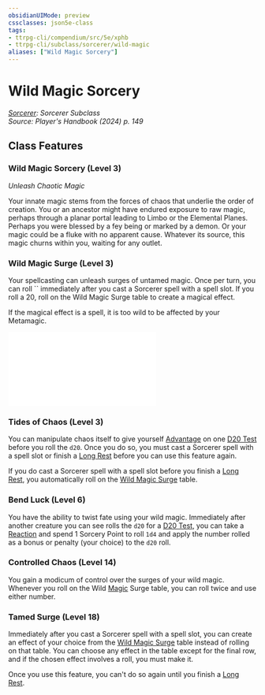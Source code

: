 ```yaml
---
obsidianUIMode: preview
cssclasses: json5e-class
tags:
- ttrpg-cli/compendium/src/5e/xphb
- ttrpg-cli/subclass/sorcerer/wild-magic
aliases: ["Wild Magic Sorcery"]
---
```

# Wild Magic Sorcery
*[Sorcerer](sorcerer-xphb.md): Sorcerer Subclass*  
*Source: Player's Handbook (2024) p. 149*  


## Class Features

### Wild Magic Sorcery (Level 3)

*Unleash Chaotic Magic*

Your innate magic stems from the forces of chaos that underlie the order of creation. You or an ancestor might have endured exposure to raw magic, perhaps through a planar portal leading to Limbo or the Elemental Planes. Perhaps you were blessed by a fey being or marked by a demon. Or your magic could be a fluke with no apparent cause. Whatever its source, this magic churns within you, waiting for any outlet.

### Wild Magic Surge (Level 3)

Your spellcasting can unleash surges of untamed magic. Once per turn, you can roll `` immediately after you cast a Sorcerer spell with a spell slot. If you roll a 20, roll on the Wild Magic Surge table to create a magical effect.

If the magical effect is a spell, it is too wild to be affected by your Metamagic.

![Wild Magic Surge](wild-magic-surge-xphb.md)

### Tides of Chaos (Level 3)

You can manipulate chaos itself to give yourself [Advantage](advantage-xphb.md) on one [D20 Test](d20-test-xphb.md) before you roll the `d20`. Once you do so, you must cast a Sorcerer spell with a spell slot or finish a [Long Rest](long-rest-xphb.md) before you can use this feature again.

If you do cast a Sorcerer spell with a spell slot before you finish a [Long Rest](long-rest-xphb.md), you automatically roll on the [Wild Magic Surge](wild-magic-surge-xphb.md) table.

### Bend Luck (Level 6)

You have the ability to twist fate using your wild magic. Immediately after another creature you can see rolls the `d20` for a [D20 Test](d20-test-xphb.md), you can take a [Reaction](reaction-xphb.md) and spend 1 Sorcery Point to roll `1d4` and apply the number rolled as a bonus or penalty (your choice) to the `d20` roll.

### Controlled Chaos (Level 14)

You gain a modicum of control over the surges of your wild magic. Whenever you roll on the Wild [Magic](actions.md#Magic) Surge table, you can roll twice and use either number.

### Tamed Surge (Level 18)

Immediately after you cast a Sorcerer spell with a spell slot, you can create an effect of your choice from the [Wild Magic Surge](wild-magic-surge-xphb.md) table instead of rolling on that table. You can choose any effect in the table except for the final row, and if the chosen effect involves a roll, you must make it.

Once you use this feature, you can't do so again until you finish a [Long Rest](long-rest-xphb.md).